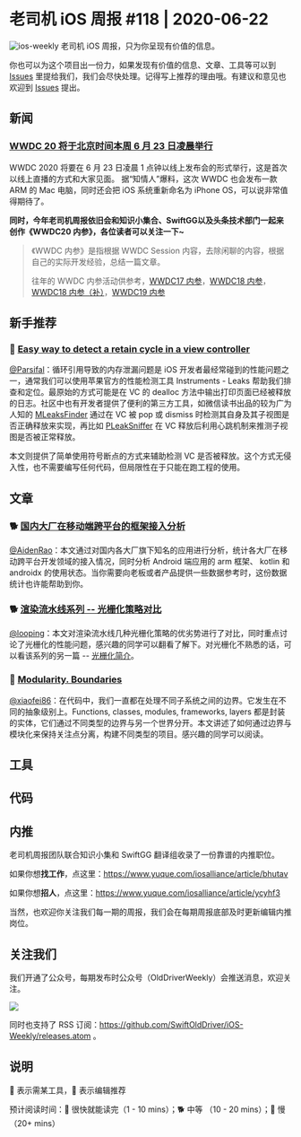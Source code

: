# 老司机 iOS 周报 #118 | 2020-06-22

![ios-weekly](https://github.com/SwiftOldDriver/iOS-Weekly/blob/master/assets/ios-weekly.png?raw=true)
老司机 iOS 周报，只为你呈现有价值的信息。

你也可以为这个项目出一份力，如果发现有价值的信息、文章、工具等可以到 [Issues](https://github.com/SwiftOldDriver/iOS-Weekly/issues) 里提给我们，我们会尽快处理。记得写上推荐的理由哦。有建议和意见也欢迎到 [Issues](https://github.com/SwiftOldDriver/iOS-Weekly/issues) 提出。

## 新闻

### [WWDC 20 将于北京时间本周 6 月 23 日凌晨举行](https://developer.apple.com/wwdc20/)

WWDC 2020 将要在 6 月 23 日凌晨 1 点钟以线上发布会的形式举行，这是首次以线上直播的方式和大家见面。
据“知情人”爆料，这次 WWDC 也会发布一款 ARM 的 Mac 电脑，同时还会把 iOS 系统重新命名为 iPhone OS，可以说非常值得期待了。

**同时，今年老司机周报依旧会和知识小集合、SwiftGG以及头条技术部门一起来创作《WWDC20 内参》，各位读者可以关注一下~**

> 《WWDC 内参》是指根据 WWDC Session 内容，去除闲聊的内容，根据自己的实际开发经验，总结一篇文章。
> 
> 往年的 WWDC 内参活动供参考，[WWDC17 内参](https://xiaozhuanlan.com/wwdc17)，[WWDC18 内参](https://juejin.im/post/5b1d284df265da6e572b3d87)，[WWDC18 内参（补）](https://xiaozhuanlan.com/wwdc18)，[WWDC19 内参](https://xiaozhuanlan.com/wwdc19)

## 新手推荐

### 🐎 [Easy way to detect a retain cycle in a view controller](https://sarunw.com/posts/easy-way-to-detect-retain-cycle-in-view-controller/)

[@Parsifal](https://weibo.com/parsifalchang)：循环引用导致的内存泄漏问题是 iOS 开发者最经常碰到的性能问题之一，通常我们可以使用苹果官方的性能检测工具 Instruments - Leaks 帮助我们排查和定位。最原始的方式可能是在 VC 的 dealloc 方法中输出打印页面已经被释放的日志。社区中也有开发者提供了便利的第三方工具，如微信读书出品的较为广为人知的 [MLeaksFinder](https://github.com/Tencent/MLeaksFinder) 通过在 VC 被 pop 或 dismiss 时检测其自身及其子视图是否正确释放来实现，再比如 [PLeakSniffer](https://github.com/music4kid/PLeakSniffer) 在 VC 释放后利用心跳机制来推测子视图是否被正常释放。

本文则提供了简单使用符号断点的方式来辅助检测 VC 是否被释放。这个方式无侵入性，也不需要编写任何代码，但局限性在于只能在跑工程的使用。

## 文章

### 🐕 [国内大厂在移动端跨平台的框架接入分析](https://juejin.im/post/5ed45cf2e51d457858775d01)

[@AidenRao](https://weibo.com/AidenRao)：本文通过对国内各大厂旗下知名的应用进行分析，统计各大厂在移动跨平台开发领域的接入情况，同时分析 Android 端应用的 arm 框架、 kotlin 和 androidx 的使用状态。当你需要向老板或者产品提供一些数据参考时，这份数据统计也许能帮助到你。

### 🐕 [渲染流水线系列 -- 光栅化策略对比](https://mp.weixin.qq.com/s/xuJ_-QpgrjVhuUKpINVn_g)

[@looping](https://github.com/looping)：本文对渲染流水线几种光栅化策略的优劣势进行了对比，同时重点讨论了光栅化的性能问题，感兴趣的同学可以翻看了解下。对光栅化不熟悉的话，可以看该系列的另一篇 -- [光栅化简介](https://mp.weixin.qq.com/s/qhCRkmzrLe7Osr_em2BmrA)。

### 🐎 [Modularity. Boundaries](https://dmtopolog.com/modularity-1-boundaries/)

[@xiaofei86](https://weibo.com/xuyafei86)：在代码中，我们一直都在处理不同子系统之间的边界。它发生在不同的抽象级别上。Functions, classes, modules, frameworks, layers 都是封装的实体，它们通过不同类型的边界与另一个世界分开。本文讲述了如何通过边界与模块化来保持关注点分离，构建不同类型的项目。感兴趣的同学可以阅读。

## 工具

## 代码

## 内推

老司机周报团队联合知识小集和 SwiftGG 翻译组收录了一份靠谱的内推职位。

如果你想**找工作**，点这里：https://www.yuque.com/iosalliance/article/bhutav

如果你想**招人**，点这里：https://www.yuque.com/iosalliance/article/ycyhf3

当然，也欢迎你关注我们每一期的周报，我们会在每期周报底部及时更新编辑内推岗位。

## 关注我们

我们开通了公众号，每期发布时公众号（OldDriverWeekly）会推送消息，欢迎关注。

![](https://github.com/SwiftOldDriver/iOS-Weekly/blob/master/assets/qrcode_for_wechat.jpg?raw=true)

同时也支持了 RSS 订阅：https://github.com/SwiftOldDriver/iOS-Weekly/releases.atom 。

## 说明

🚧 表示需某工具，🌟 表示编辑推荐

预计阅读时间：🐎 很快就能读完（1 - 10 mins）；🐕 中等 （10 - 20 mins）；🐢 慢（20+ mins）
